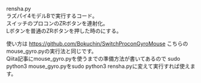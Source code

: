 rensha.py  
ラズパイ4モデルBで実行するコード。  
スイッチのプロコンのZRボタンを連射化。  
Lボタンを普通のZRボタンを押した時のにする。  
  
使い方は
https://github.com/Bokuchin/SwitchProconGyroMouse
こちらのmouse_gyro.pyの実行法と同じです。  
Qiita記事にmouse_gyro.pyを使うまでの準備方法が書いてあるので
sudo python3 mouse_gyro.pyをsudo python3 rensha.pyに変えて実行すれば使えます。
